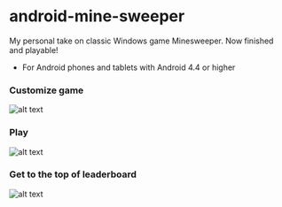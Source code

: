 # android-mine-sweeper

My personal take on classic Windows game Minesweeper. Now finished and playable!

* For Android phones and tablets with Android 4.4 or higher

### Customize game
![alt text](https://lh3.googleusercontent.com/yReRvaVzQIGjjr0a4mmWhajX4SLxZm1xdu1ZtPgfCMRmhPuulcykO6cJnz3jSVtGsAX4joeZJw8Rdw=w1920-h910 "pic1")

### Play
![alt text](https://lh3.googleusercontent.com/5K9evtcXowHsUTNOgG6OXjEGOYn_EIsaJ5ONF4FwXhmS3moBeiRKu1ZuZczPd2huLonNoj2fWDlIkQ=w1920-h910 "pic2")

### Get to the top of leaderboard
![alt text](https://lh4.googleusercontent.com/TDqn0FxO4HLe4d7OMbLKOzE5gYdJauZyIY-55_H0tUrBnMvou7C5kZL2m-6qXBvnCFipr8OuXcqVCA=w1920-h910 "pic3")
